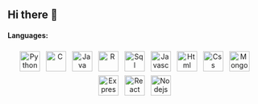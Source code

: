 <h2>Hi there 👋</h2>

<h4>Languages:</h4>
<p align="center">
  
  <img src="https://cdn.jsdelivr.net/gh/devicons/devicon/icons/python/python-original.svg" alt="Python" height="40" style="vertical-align:top; margin:4px">
  <img src="https://cdn.jsdelivr.net/gh/devicons/devicon/icons/c/c-original.svg" alt="C" height="40" style="vertical-align:top; margin:4px">
  <img src="https://cdn.jsdelivr.net/gh/devicons/devicon/icons/java/java-original.svg" alt="Java" height="40" style="vertical-align:top; margin:4px">
  <img src="https://cdn.jsdelivr.net/gh/devicons/devicon/icons/rstudio/rstudio-original.svg" alt="R" height="40" style="vertical-align:top; margin:4px">
  <img src="https://github.com/elenbaab/elenbaab/assets/97915273/cbde026c-01d5-4a43-930b-fb93783e2212" alt="Sql" height="40" style="vertical-align:top; margin:4px">
    
  <img src="https://cdn.jsdelivr.net/gh/devicons/devicon/icons/javascript/javascript-original.svg" alt="Javascript" height="40" style="vertical-align:top; margin:4px">
  <img src="https://cdn.jsdelivr.net/gh/devicons/devicon/icons/html5/html5-original.svg" alt="Html" height="40" style="vertical-align:top; margin:4px">
  <img src="https://cdn.jsdelivr.net/gh/devicons/devicon/icons/css3/css3-original.svg" alt="Css" height="40" style="vertical-align:top; margin:4px">
  
  <img src="https://cdn.jsdelivr.net/gh/devicons/devicon/icons/mongodb/mongodb-original.svg" alt="Mongodb" height="40" style="vertical-align:top; margin:4px">
  <img src="https://github.com/elenbaab/elenbaab/assets/97915273/15486aca-c98f-448b-a4fb-a3ad91f09fbc" alt="Express" height="40" style="vertical-align:top; margin:4px">
  <img src="https://cdn.jsdelivr.net/gh/devicons/devicon/icons/react/react-original.svg" alt="React" height="40" style="vertical-align:top; margin:4px">
  <img src="https://cdn.jsdelivr.net/gh/devicons/devicon/icons/nodejs/nodejs-original.svg" alt="Nodejs" height="40" style="vertical-align:top; margin:4px">

</p>















